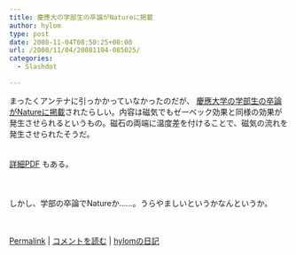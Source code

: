 ```yaml
---
title: 慶應大の学部生の卒論がNatureに掲載
author: hylom
type: post
date: 2008-11-04T08:50:25+00:00
url: /2008/11/04/20081104-085025/
categories:
  - Slashdot

---
```

まったくアンテナに引っかかっていなかったのだが、 [慶應大学の学部生の卒論がNatureに掲載][1]されたらしい。内容は磁気でもゼーベック効果と同様の効果が発生させられるというもの。磁石の両端に温度差を付けることで、磁気の流れを発生させられたそうだ。  
</br>   
  [詳細PDF][2] もある。</br>  
</br>   
しかし、学部の卒論でNatureか……。うらやましいというかなんというか。</br>  
</br> 

   [Permalink][3] |    [コメントを読む][4] |    [hylomの日記][5] 

</br>

 [1]: http://www.keio.ac.jp/ja/press_release/2008/kr7a43000000genl.html
 [2]: http://www.keio.ac.jp/ja/press_release/2008/kr7a43000000genl-att/081006.pdf
 [3]: http://slashdot.jp/~hylom/journal/457392
 [4]: http://slashdot.jp/~hylom/journal/457392#acomments
 [5]: http://slashdot.jp/~hylom/journal/
